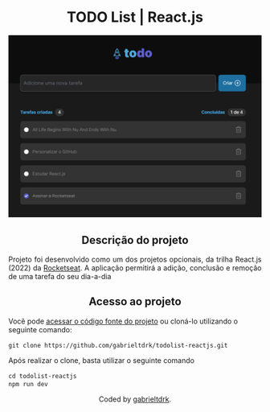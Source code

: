 <h1 align="center"> TODO List | React.js </h1>

<img src="public/todolist-react.png">

<h2 align="center">Descrição do projeto</h2>

<p align="justify">
 Projeto foi desenvolvido como um dos projetos opcionais, da trilha React.js (2022) da <a href="https://rocketseat.com.br/">Rocketseat</a>. A aplicação permitirá a adição, conclusão e remoção de uma tarefa do seu dia-a-dia

###

<h2 align="center">Acesso ao projeto</h2>

Você pode [acessar o código fonte do projeto](https://github.com/gabrieltdrk/todolist-reactjs) ou cloná-lo utilizando o seguinte comando:
```
git clone https://github.com/gabrieltdrk/todolist-reactjs.git
```
Após realizar o clone, basta utilizar o seguinte comando
```
cd todolist-reactjs
npm run dev
```
<div align="center">Coded by <a href="https://github.com/gabrieltdrk">gabrieltdrk</a>.</div>
